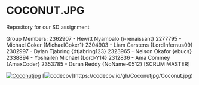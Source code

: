 # COCONUT.JPG
Repository for our SD assignment

Group Members:
  2362907 - Hewitt Nyambalo {i-renaissant}
  2277795 - Michael Coker {MichaelCoker1}
  2304903 - Liam Carstens {LordInfernus09}
  2302997 - Dylan Tjabring {dtjabring123}
  2323965 - Nelson Okafor {ebucs}
  2338894 - Yoshailen Michael {Lord-Y14}
  2312836 - Ama Commey {AmaxCoder}
  2353785 - Duran Reddy {NoName-0512} [SCRUM MASTER]


[![Coconutjpg](https://circleci.com/gh/Coconutjpg/Coconut.jpg.svg?style=shield)](https://circleci.com/gh/Coconutjpg/Coconut.jpg)
[![codecov](https://codecov.io/gh/Coconutjpg/Coconut.jpg/branch/changes_to_circle_(allows_js_testing)/graph/badge.svg?token=UJ83W00NHA)](https://codecov.io/gh/Coconutjpg/Coconut.jpg)
